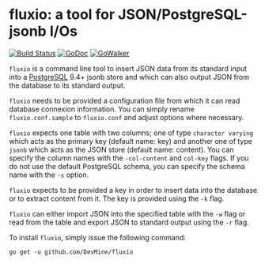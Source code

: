 # fluxio: a tool for JSON/PostgreSQL-jsonb I/Os

[![Build Status](https://travis-ci.org/DevMine/fluxio.png?branch=master)](https://travis-ci.org/DevMine/fluxio)
[![GoDoc](http://godoc.org/github.com/DevMine/fluxio?status.svg)](http://godoc.org/github.com/DevMine/fluxio)
[![GoWalker](http://img.shields.io/badge/doc-gowalker-blue.svg?style=flat)](https://gowalker.org/github.com/DevMine/fluxio)

`fluxio` is a command line tool to insert JSON data from its standard input into
a [PostgreSQL](http://www.postgresql.org/) 9.4+ jsonb store and which can also
output JSON from the database to its standard output.

`fluxio` needs to be provided a configuration file from which it can read
database connexion information. You can simply rename `fluxio.conf.sample` to
`fluxio.conf` and adjust options where necessary.

`fluxio` expects one table with two columns; one of type `character varying`
which acts as the primary key (default name: key) and another one of type
`jsonb` which acts as the JSON store (default name: content). You can specify
the column names with the `-col-content` and `col-key` flags. If you do not use
the default PostgreSQL schema, you can specify the schema name with the `-s`
option.

`fluxio` expects to be provided a key in order to insert data into the database
or to extract content from it. The key is provided using the `-k` flag.

`fluxio` can either import JSON into the specified table with the `-w` flag or
read from the table and export JSON to standard output using the `-r` flag.

To install `fluxio`, simply issue the following command:

    go get -u github.com/DevMine/fluxio
